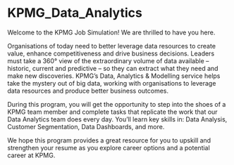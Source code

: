 # KPMG_Data_Analytics
Welcome to the KPMG Job Simulation! We are thrilled to have you here.

Organisations of today need to better leverage data resources to create value, enhance competitiveness and drive business decisions.
Leaders must take a 360° view of the extraordinary volume of data available – historic, current and predictive – so they can extract what they need and make new discoveries.
KPMG’s Data, Analytics & Modelling service helps take the mystery out of big data, working with organisations to leverage data resources and produce better business outcomes.

During this program, you will get the opportunity to step into the shoes of a KPMG team member and complete tasks that replicate the work that our Data Analytics team does every day. You’ll learn key skills in: Data Analysis, Customer Segmentation, Data Dashboards, and more.

We hope this program provides a great resource for you to upskill and strengthen your resume as you explore career options and a potential career at KPMG.
